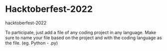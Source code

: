 # Hacktoberfest-2022
hacktoberfest-2022

To participate, just add a file of any coding project in any language. Make sure to name your file based on the project and with the coding language as the file. (eg. Python - .py)
